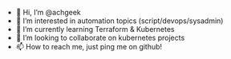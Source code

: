 - 👋 Hi, I’m @achgeek
- 👀 I’m interested in automation topics (script/devops/sysadmin)
- 🌱 I’m currently learning Terraform & Kubernetes 
- 💞️ I’m looking to collaborate on kubernetes projects
- 📫 How to reach me, just ping me on github!

<!---
achgeek/achgeek is a ✨ special ✨ repository because its `README.md` (this file) appears on your GitHub profile.
You can click the Preview link to take a look at your changes.
--->
